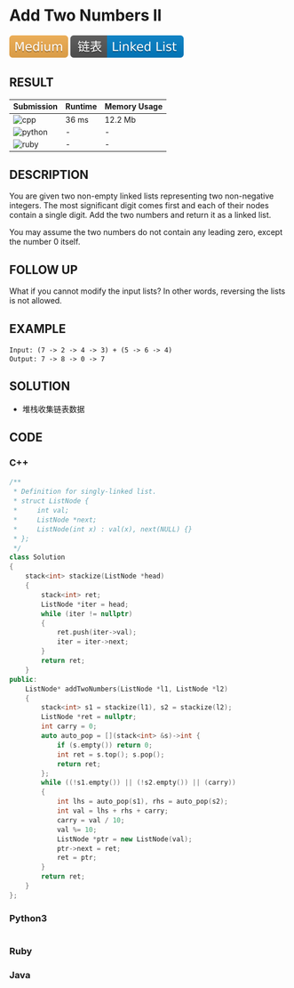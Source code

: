 # Add Two Numbers II

![Medium](../../materials/-Medium-f0ad4e.svg) ![Linked_List](../../materials/链表-Linked_List-007ec6.svg)

## RESULT

| Submission                                                        | Runtime | Memory Usage |
| ----------------------------------------------------------------- | ------- | ------------ |
| ![cpp](https://img.shields.io/badge/leetcode445-cpp-f34b7d.svg)   | 36 ms   | 12.2 Mb      |
| ![python](https://img.shields.io/badge/leetcode445-py-3572A5.svg) | -       | -            |
| ![ruby](https://img.shields.io/badge/leetcode445-rb-701516.svg)   | -       | -            |

## DESCRIPTION

You are given two non-empty linked lists representing two non-negative integers. The most significant digit comes first and each of their nodes contain a single digit. Add the two numbers and return it as a linked list.

You may assume the two numbers do not contain any leading zero, except the number 0 itself.

## FOLLOW UP

What if you cannot modify the input lists? In other words, reversing the lists is not allowed.

## EXAMPLE

```plain
Input: (7 -> 2 -> 4 -> 3) + (5 -> 6 -> 4)
Output: 7 -> 8 -> 0 -> 7
```

## SOLUTION

* 堆栈收集链表数据

## CODE

### C++

```cpp
/**
 * Definition for singly-linked list.
 * struct ListNode {
 *     int val;
 *     ListNode *next;
 *     ListNode(int x) : val(x), next(NULL) {}
 * };
 */
class Solution
{
    stack<int> stackize(ListNode *head)
    {
        stack<int> ret;
        ListNode *iter = head;
        while (iter != nullptr)
        {
            ret.push(iter->val);
            iter = iter->next;
        }
        return ret;
    }
public:
    ListNode* addTwoNumbers(ListNode *l1, ListNode *l2)
    {
        stack<int> s1 = stackize(l1), s2 = stackize(l2);
        ListNode *ret = nullptr;
        int carry = 0;
        auto auto_pop = [](stack<int> &s)->int {
            if (s.empty()) return 0;
            int ret = s.top(); s.pop();
            return ret;
        };
        while ((!s1.empty()) || (!s2.empty()) || (carry))
        {
            int lhs = auto_pop(s1), rhs = auto_pop(s2);
            int val = lhs + rhs + carry;
            carry = val / 10;
            val %= 10;
            ListNode *ptr = new ListNode(val);
            ptr->next = ret;
            ret = ptr;
        }
        return ret;
    }
};
```

### Python3

```python
```

### Ruby

### Java
